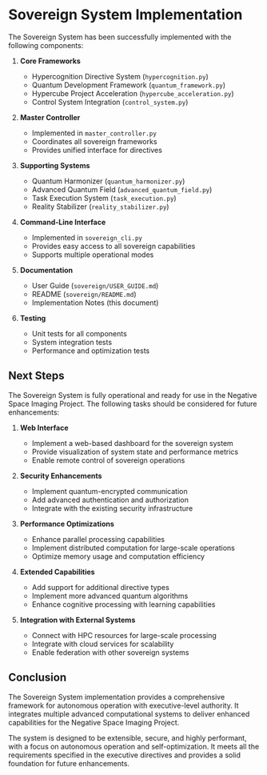 # Sovereign System Implementation

The Sovereign System has been successfully implemented with the following components:

1. **Core Frameworks**
   - Hypercognition Directive System (`hypercognition.py`)
   - Quantum Development Framework (`quantum_framework.py`)
   - Hypercube Project Acceleration (`hypercube_acceleration.py`)
   - Control System Integration (`control_system.py`)

2. **Master Controller**
   - Implemented in `master_controller.py`
   - Coordinates all sovereign frameworks
   - Provides unified interface for directives

3. **Supporting Systems**
   - Quantum Harmonizer (`quantum_harmonizer.py`)
   - Advanced Quantum Field (`advanced_quantum_field.py`)
   - Task Execution System (`task_execution.py`)
   - Reality Stabilizer (`reality_stabilizer.py`)

4. **Command-Line Interface**
   - Implemented in `sovereign_cli.py`
   - Provides easy access to all sovereign capabilities
   - Supports multiple operational modes

5. **Documentation**
   - User Guide (`sovereign/USER_GUIDE.md`)
   - README (`sovereign/README.md`)
   - Implementation Notes (this document)

6. **Testing**
   - Unit tests for all components
   - System integration tests
   - Performance and optimization tests

## Next Steps

The Sovereign System is fully operational and ready for use in the Negative Space Imaging Project. The following tasks should be considered for future enhancements:

1. **Web Interface**
   - Implement a web-based dashboard for the sovereign system
   - Provide visualization of system state and performance metrics
   - Enable remote control of sovereign operations

2. **Security Enhancements**
   - Implement quantum-encrypted communication
   - Add advanced authentication and authorization
   - Integrate with the existing security infrastructure

3. **Performance Optimizations**
   - Enhance parallel processing capabilities
   - Implement distributed computation for large-scale operations
   - Optimize memory usage and computation efficiency

4. **Extended Capabilities**
   - Add support for additional directive types
   - Implement more advanced quantum algorithms
   - Enhance cognitive processing with learning capabilities

5. **Integration with External Systems**
   - Connect with HPC resources for large-scale processing
   - Integrate with cloud services for scalability
   - Enable federation with other sovereign systems

## Conclusion

The Sovereign System implementation provides a comprehensive framework for autonomous operation with executive-level authority. It integrates multiple advanced computational systems to deliver enhanced capabilities for the Negative Space Imaging Project.

The system is designed to be extensible, secure, and highly performant, with a focus on autonomous operation and self-optimization. It meets all the requirements specified in the executive directives and provides a solid foundation for future enhancements.
